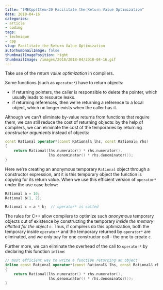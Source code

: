 ```yaml
---
title: "[MECpp]Item-20 Facilitate the Return Value Optimization"
date: 2018-04-16
categories:
- article
- coding
tags:
- technique
- cpp
slug: Facilitate the Return Value Optimization
autoThumbnailImage: false
thumbnailImagePosition: right
thumbnailImage: /images/2018/2018-04/2018-04-16.gif
---
```


Take use of the _return value optimization_ in compilers.
<!--more-->

Some functions (such as `operator*`) have to return objects: 

* if returning pointers, the caller is responsible to delete the pointer, which usually leads to resource leaks.
* if returning references, then we're returning a reference to a local object, which no longer exists when the caller has it.

Although we can't eliminate by-value returns from functions that require them, we can still reduce the cost of returning objects: by the help of compilers, we can eliminate the cost of the temporaries by returning _constructor arguments_ instead of objects:

```cpp
const Rational operator*(const Rational& lhs, const Rational& rhs)
{
    return Rational(lhs.numerator() * rhs.numerator(),
                    lhs.denominator() * rhs.denominator());
}
```

Here we're creating an anonymous temporary `Rational` object through a constructor expression, ant it is this temporary object the function is copying for its return value. When we use this efficient version of `operator*` under the use case below:

```cpp
Rational a = 10;
Rational b(1, 2);

Rational c = a * b;  // operator* is called
```
 
The rules for C++ allow compilers to optimize such _anonymous_ temporary objects out of existence by constructing the temporary _inside the memory allotted for the object_ `c`. Thus, if compilers do this optimization, both the temporary inside `operator*` and the temporary returned by `operator*` are eliminated, and we only pay for one constructor call - the one to create `c`.

Further more, we can eliminate the overhead of the call to `operator*` by declaring this function `inline`:

```cpp
// most efficient way to write a function returning an object
inline const Rational operator*(const Rational& lhs, const Rational& rhs)
{
    return Rational(lhs.numerator() * rhs.numerator(),
                    lhs.denominator() * rhs.denominator());
}
```